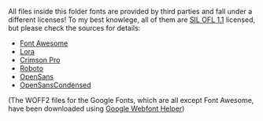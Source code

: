 All files inside this folder fonts are provided by third parties and fall under a different licenses! To my best knowlege, all of them are [SIL OFL 1.1](http://scripts.sil.org/OFL) licensed, but please check the sources for details:

- [Font Awesome](https://fontawesome.com/v4.7.0/license/)
- [Lora](https://github.com/google/fonts/tree/main/ofl/lora)
- [Crimson Pro](https://github.com/google/fonts/tree/main/ofl/crimsonpro) 
- [Roboto](https://github.com/google/fonts/tree/main/apache/roboto)
- [OpenSans](https://github.com/google/fonts/tree/main/apache/opensans)
- [OpenSansCondensed](https://github.com/google/fonts/tree/main/apache/opensanscondensed)

(The WOFF2 files for the Google Fonts, which are all except Font Awesome, have been downloaded using [Google Webfont Helper](https://google-webfonts-helper.herokuapp.com))
